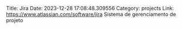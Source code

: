 Title: Jira
Date: 2023-12-28 17:08:48.309556
Category: projects
Link: https://www.atlassian.com/software/jira
Sistema de gerenciamento de projeto
